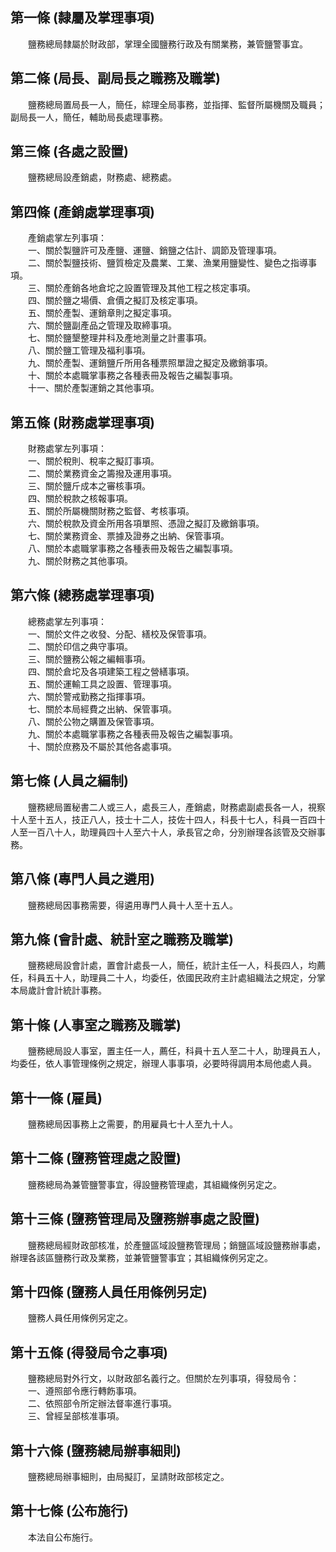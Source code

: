 第一條 (隸屬及掌理事項)
-----------------------
　　鹽務總局隸屬於財政部，掌理全國鹽務行政及有關業務，兼管鹽警事宜。  


第二條 (局長、副局長之職務及職掌)
---------------------------------
　　鹽務總局置局長一人，簡任，綜理全局事務，並指揮、監督所屬機關及職員；副局長一人，簡任，輔助局長處理事務。  


第三條 (各處之設置)
-------------------
　　鹽務總局設產銷處，財務處、總務處。  


第四條 (產銷處掌理事項)
-----------------------
　　產銷處掌左列事項：  
　　一、關於製鹽許可及產鹽、運鹽、銷鹽之估計、調節及管理事項。  
　　二、關於製鹽技術、鹽質檢定及農業、工業、漁業用鹽變性、變色之指導事項。  
　　三、關於產銷各地倉坨之設置管理及其他工程之核定事項。  
　　四、關於鹽之場價、倉價之擬訂及核定事項。  
　　五、關於產製、運銷章則之擬定事項。  
　　六、關於鹽副產品之管理及取締事項。  
　　七、關於鹽墾整理井科及產地測量之計畫事項。  
　　八、關於鹽工管理及福利事項。  
　　九、關於產製、運銷鹽斤所用各種票照單證之擬定及繳銷事項。  
　　十、關於本處職掌事務之各種表冊及報告之編製事項。  
　　十一、關於產製運銷之其他事項。  


第五條 (財務處掌理事項)
-----------------------
　　財務處掌左列事項：  
　　一、關於稅則、稅率之擬訂事項。  
　　二、關於業務資金之籌撥及運用事項。  
　　三、關於鹽斤成本之審核事項。  
　　四、關於稅款之核報事項。  
　　五、關於所屬機關財務之監督、考核事項。  
　　六、關於稅款及資金所用各項單照、憑證之擬訂及繳銷事項。  
　　七、關於業務資金、票據及證券之出納、保管事項。  
　　八、關於本處職掌事務之各種表冊及報告之編製事項。  
　　九、關於財務之其他事項。  


第六條 (總務處掌理事項)
-----------------------
　　總務處掌左列事項：  
　　一、關於文件之收發、分配、繕校及保管事項。  
　　二、關於印信之典守事項。  
　　三、關於鹽務公報之編輯事項。  
　　四、關於倉坨及各項建築工程之營繕事項。  
　　五、關於運輸工具之設置、管理事項。  
　　六、關於警戒勤務之指揮事項。  
　　七、關於本局經費之出納、保管事項。  
　　八、關於公物之購置及保管事項。  
　　九、關於本處職掌事務之各種表冊及報告之編製事項。  
　　十、關於庶務及不屬於其他各處事項。  


第七條 (人員之編制)
-------------------
　　鹽務總局置秘書二人或三人，處長三人，產銷處，財務處副處長各一人，視察十人至十五人，技正八人，技士十二人，技佐十四人，科長十七人，科員一百四十人至一百八十人，助理員四十人至六十人，承長官之命，分別辦理各該管及交辦事務。  


第八條 (專門人員之遴用)
-----------------------
　　鹽務總局因事務需要，得遴用專門人員十人至十五人。  


第九條 (會計處、統計室之職務及職掌)
-----------------------------------
　　鹽務總局設會計處，置會計處長一人，簡任，統計主任一人，科長四人，均薦任，科員五十人，助理員二十人，均委任，依國民政府主計處組織法之規定，分掌本局歲計會計統計事務。  


第十條 (人事室之職務及職掌)
---------------------------
　　鹽務總局設人事室，置主任一人，薦任，科員十五人至二十人，助理員五人，均委任，依人事管理條例之規定，辦理人事事項，必要時得調用本局他處人員。  


第十一條 (雇員)
---------------
　　鹽務總局因事務上之需要，酌用雇員七十人至九十人。  


第十二條 (鹽務管理處之設置)
---------------------------
　　鹽務總局為兼管鹽警事宜，得設鹽務管理處，其組織條例另定之。  


第十三條 (鹽務管理局及鹽務辦事處之設置)
---------------------------------------
　　鹽務總局經財政部核准，於產鹽區域設鹽務管理局；銷鹽區域設鹽務辦事處，辦理各該區鹽務行政及業務，並兼管鹽警事宜；其組織條例另定之。  


第十四條 (鹽務人員任用條例另定)
-------------------------------
　　鹽務人員任用條例另定之。  


第十五條 (得發局令之事項)
-------------------------
　　鹽務總局對外行文，以財政部名義行之。但關於左列事項，得發局令：  
　　一、遵照部令應行轉飭事項。  
　　二、依照部令所定辦法督率進行事項。  
　　三、曾經呈部核准事項。  


第十六條 (鹽務總局辦事細則)
---------------------------
　　鹽務總局辦事細則，由局擬訂，呈請財政部核定之。  


第十七條 (公布施行)
-------------------
　　本法自公布施行。
